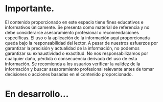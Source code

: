 # Importante.
El contenido proporcionado en este espacio tiene fines educativos e informativos únicamente. Se presenta como material de referencia y no debe considerarse asesoramiento profesional o recomendaciones específicas. El uso o la aplicación de la información aquí proporcionada queda bajo la responsabilidad del lector. A pesar de nuestros esfuerzos por garantizar la precisión y actualidad de la información, no podemos garantizar su exhaustividad o exactitud. No nos responsabilizamos por cualquier daño, pérdida o consecuencia derivada del uso de esta información. Se recomienda a los usuarios verificar la validez de la información y buscar asesoramiento profesional relevante antes de tomar decisiones o acciones basadas en el contenido proporcionado.

# En desarrollo...
